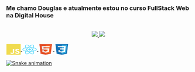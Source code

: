 ### Me chamo Douglas e atualmente estou no curso FullStack Web na Digital House
<br>

<div align="center">
  <a href="https://github.com/douglasdecarvalho">
  <img height="150em" src="https://github-readme-stats.vercel.app/api?username=douglasdecarvalho&show_icons=true&theme=tokyonight&include_all_commits=true&count_private=true"/>
  <img height="150em" src="https://github-readme-stats.vercel.app/api/top-langs/?username=douglasdecarvalho&layout=compact&langs_count=7&theme=tokyonight"/>
</div>
<div style="display: inline_block"><br>
  <img align="center" alt="Douglas-Js" height="30" width="40" src="https://raw.githubusercontent.com/devicons/devicon/master/icons/javascript/javascript-plain.svg">
  <img align="center" alt="Douglas-React" height="30" width="40" src="https://raw.githubusercontent.com/devicons/devicon/master/icons/react/react-original.svg">
  <img align="center" alt="Douglas-HTML" height="30" width="40" src="https://raw.githubusercontent.com/devicons/devicon/master/icons/html5/html5-original.svg">
  <img align="center" alt="Douglas-CSS" height="30" width="40" src="https://raw.githubusercontent.com/devicons/devicon/master/icons/css3/css3-original.svg">
  
  ![Snake animation](https://github.com/douglasdecarvalho/douglasdecarvalho/blob/output/github-contribution-grid-snake.svg)
  </div>
  
  <div>
    
  
  </div>
